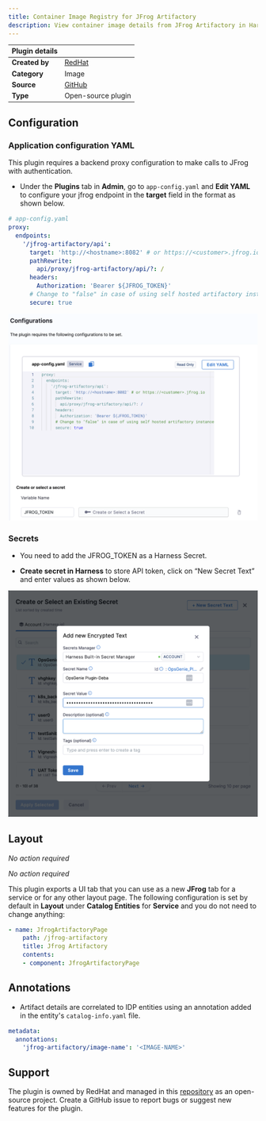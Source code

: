```yaml
---
title: Container Image Registry for JFrog Artifactory
description: View container image details from JFrog Artifactory in Harness IDP.
---
```


| Plugin details |                                                                                |
| -------------- | ------------------------------------------------------------------------------ |
| **Created by** | [RedHat](https://redhat.com/)                                                      |
| **Category**   | Image                                                                       |
| **Source**     | [GitHub](https://github.com/janus-idp/backstage-plugins/tree/main/plugins/jfrog-artifactory) |
| **Type**       | Open-source plugin                                                             |


## Configuration

### Application configuration YAML

This plugin requires a backend proxy configuration to make calls to JFrog with authentication.

- Under the **Plugins** tab in **Admin**, go to `app-config.yaml` and **Edit YAML** to configure your jfrog endpoint in the **target** field in the format as shown below.

```YAML
# app-config.yaml
proxy:
  endpoints:
    '/jfrog-artifactory/api':
      target: 'http://<hostname>:8082' # or https://<customer>.jfrog.io
      pathRewrite:
        api/proxy/jfrog-artifactory/api/?: /
      headers:
        Authorization: 'Bearer ${JFROG_TOKEN}'
      # Change to "false" in case of using self hosted artifactory instance with a self-signed certificate
      secure: true
```

![](./static/ci-jfrog-config.png)

### Secrets

- You need to add the JFROG_TOKEN as a Harness Secret. 

- **Create secret in Harness** to store API token, click on “New Secret Text” and enter values as shown below.

![](./static/hs-og.png)

## Layout

_No action required_

_No action required_

This plugin exports a UI tab that you can use as a new **JFrog** tab for a service or for any other layout page. The following configuration is set by default in **Layout** under **Catalog Entities** for **Service** and you do not need to change anything:

```YAML
- name: JfrogArtifactoryPage
    path: /jfrog-artifactory
    title: Jfrog Artifactory
    contents:
    - component: JfrogArtifactoryPage
```


## Annotations

- Artifact details are correlated to IDP entities using an annotation added in the entity's `catalog-info.yaml` file.

```YAML
metadata:
  annotations:
    'jfrog-artifactory/image-name': '<IMAGE-NAME>' 
```

## Support

The plugin is owned by RedHat and managed in this [repository](https://github.com/janus-idp/backstage-plugins/tree/main/plugins/jfrog-artifactory) as an open-source project. Create a GitHub issue to report bugs or suggest new features for the plugin.

